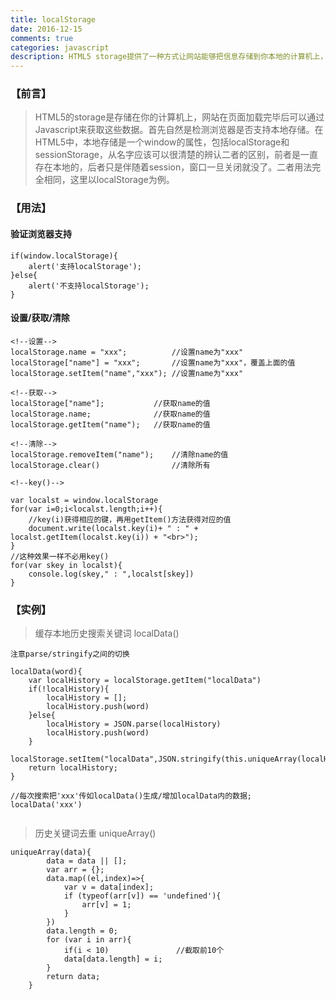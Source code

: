 ```yaml
---
title: localStorage
date: 2016-12-15
comments: true
categories: javascript
description: HTML5 storage提供了一种方式让网站能够把信息存储到你本地的计算机上，并再以后需要的时候进行获取。这个概念和cookie相似，区别是它是为了更大容量存储设计的。Cookie的大小是受限的，并且每次你请求一个新的页面的时候cookie都会被发送过去。
---
```


### 【前言】

>HTML5的storage是存储在你的计算机上，网站在页面加载完毕后可以通过Javascript来获取这些数据。首先自然是检测浏览器是否支持本地存储。在HTML5中，本地存储是一个window的属性，包括localStorage和sessionStorage，从名字应该可以很清楚的辨认二者的区别，前者是一直存在本地的，后者只是伴随着session，窗口一旦关闭就没了。二者用法完全相同，这里以localStorage为例。

### 【用法】

#### 验证浏览器支持
```
if(window.localStorage){
    alert('支持localStorage');
}else{
    alert('不支持localStorage');
}
```
#### 设置/获取/清除
```
<!--设置-->
localStorage.name = "xxx";          //设置name为"xxx"
localStorage["name"] = "xxx";       //设置name为"xxx"，覆盖上面的值
localStorage.setItem("name","xxx"); //设置name为"xxx"

<!--获取-->
localStorage["name"];           //获取name的值
localStorage.name;              //获取name的值
localStorage.getItem("name");   //获取name的值

<!--清除-->
localStorage.removeItem("name");    //清除name的值
localStorage.clear()                //清除所有

<!--key()-->

var localst = window.localStorage
for(var i=0;i<localst.length;i++){
    //key(i)获得相应的键，再用getItem()方法获得对应的值
    document.write(localst.key(i)+ " : " + localst.getItem(localst.key(i)) + "<br>");
}
//这种效果一样不必用key()
for(var skey in localst){
    console.log(skey," : ",localst[skey])
}

```

### 【实例】

>缓存本地历史搜索关键词 localData()

`注意parse/stringify之间的切换`


```
localData(word){
    var localHistory = localStorage.getItem("localData")
    if(!localHistory){
        localHistory = [];
        localHistory.push(word)
    }else{
        localHistory = JSON.parse(localHistory)
        localHistory.push(word)
    }
    localStorage.setItem("localData",JSON.stringify(this.uniqueArray(localHistory)))
    return localHistory;
}

//每次搜索把'xxx'传如localData()生成/增加localData内的数据;
localData('xxx')


```

>历史关键词去重 uniqueArray()

```
uniqueArray(data){
        data = data || [];
        var arr = {};
        data.map((el,index)=>{
            var v = data[index];
            if (typeof(arr[v]) == 'undefined'){
                arr[v] = 1;
            }
        })
        data.length = 0;
        for (var i in arr){
            if(i < 10)               //截取前10个
            data[data.length] = i;
        }
        return data;
    }
```

